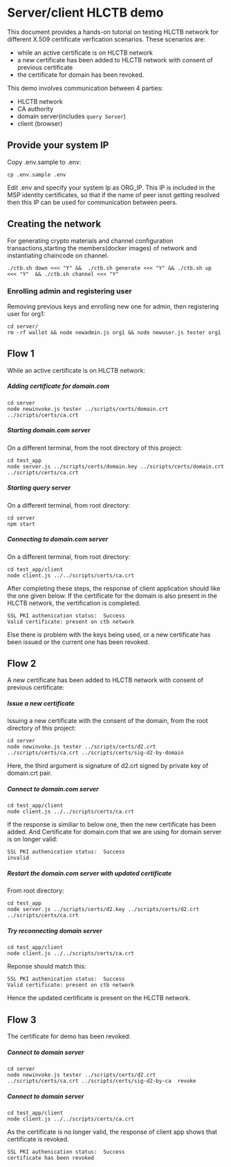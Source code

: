 # Server/client HLCTB demo
This document provides a hands-on tutorial on testing HLCTB network for different X.509 certificate verfication scenarios. These scenarios are:

- while an active certificate is on HLCTB network
- a new certificate has been added to HLCTB network with consent of previous certificate
- the certificate for domain has been revoked.

This demo involves communication between 4 parties:
- HLCTB network
- CA authority
- domain server(includes `query Server`)
- client (browser)

## Provide your system IP
Copy .env.sample to .env:
```
cp .env.sample .env
```

Edit .env and specify your system Ip as ORG_IP. This IP is included in the MSP identity certificates, so that if the name of peer isnot getting resolved then this IP can be used for communication between peers.


## Creating the network
For generating crypto materials and channel configuration transactions,starting the members(docker images) of network and instantiating chaincode on channel.
```
./ctb.sh down <<< "Y" &&  ./ctb.sh generate <<< "Y" && ./ctb.sh up  <<< "Y"  && ./ctb.sh channel <<< "Y"
```



### Enrolling admin and registering user
Removing previous keys and enrolling new one for admin, then registering user for org1:
```
cd server/
rm -rf wallet && node newadmin.js org1 && node newuser.js tester org1
```

## Flow 1
While an active certificate is on HLCTB network:

##### Adding certificate for domain.com
```
cd server
node newinvoke.js tester ../scripts/certs/domain.crt ../scripts/certs/ca.crt
```

##### Starting domain.com server
On a different terminal, from the root directory of this project:
```
cd test_app
node server.js ../scripts/certs/domain.key ../scripts/certs/domain.crt ../scripts/certs/ca.crt
```

##### Starting query server
On a different terminal, from root directory:
```
cd server
npm start
```

##### Connecting to domain.com server
On a different terminal, from root directory:
```
cd test_app/client
node client.js ../../scripts/certs/ca.crt
```

After completing these steps, the response of client application should like the one given below. If the certificate for the domain is also present in the HLCTB network, the vertification is completed.
```
SSL PKI authenication status:  Success
Valid certificate: present on ctb network
```
Else  there is problem with the keys being used, or a new certificate has been issued or the current one has been revoked.

## Flow 2
A new certificate has been added to HLCTB network with consent of previous certificate:

##### Issue a new certificate
Issuing a new certificate with the consent of the domain, from the root directory of this project:
```
cd server
node newinvoke.js tester ../scripts/certs/d2.crt ../scripts/certs/ca.crt ../scripts/certs/sig-d2-by-domain
```
Here, the third argument is signature of d2.crt signed by private key of domain.crt pair.

##### Connect to domain.com server
```
cd test_app/client
node client.js ../../scripts/certs/ca.crt
```

If the response is similiar to below one, then the new certificate has been added. And Certificate for domain.com that we are using for domain server is on longer valid:
```
SSL PKI authenication status:  Success
invalid
```

##### Restart the domain.com server with updated certificate
From root directory:
```
cd test_app
node server.js ../scripts/certs/d2.key ../scripts/certs/d2.crt ../scripts/certs/ca.crt
```

##### Try reconnecting domain server
```
cd test_app/client
node client.js ../../scripts/certs/ca.crt
```
Reponse should match this:
```
SSL PKI authenication status:  Success
Valid certificate: present on ctb network
```
Hence the updated certificate is present on the HLCTB network.


## Flow 3
The certificate for demo has been revoked:

##### Connect to domain server
```
cd server
node newinvoke.js tester ../scripts/certs/d2.crt ../scripts/certs/ca.crt ../scripts/certs/sig-d2-by-ca  revoke
```
##### Connect to domain server
```
cd test_app/client
node client.js ../../scripts/certs/ca.crt
```

As the certificate is no longer valid, the response of client app shows that certificate is revoked.

```
SSL PKI authenication status:  Success
certificate has been revoked
```
